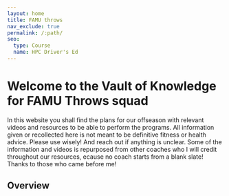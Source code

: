```yaml
---
layout: home
title: FAMU throws
nav_exclude: true
permalink: /:path/
seo:
  type: Course
  name: HPC Driver's Ed
---
```


# Welcome to the Vault of Knowledge for FAMU Throws squad

  In this website you shall find the plans for our offseason with relevant videos and resources to be able to perform the programs. All information given or recollected here is not meant to be definitive fitness or health advice. Please use wisely! And reach out if anything is unclear. Some of the information and videos is repurposed from other coaches who I will credit throughout our resources, ecause no coach starts from a blank slate! Thanks to those who came before me!
  
## Overview
